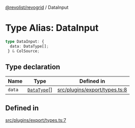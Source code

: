 [@revolist/revogrid](README.md) / DataInput

# Type Alias: DataInput

```ts
type DataInput: {
  data: DataType[];
 } & ColSource;
```

## Type declaration

| Name | Type | Defined in |
| ------ | ------ | ------ |
| `data` | [`DataType`](TypeAlias.DataType.md)[] | [src/plugins/export/types.ts:8](https://github.com/revolist/revogrid/blob/2ea7abe619348281bd56e0a8ea657ffef9c19154/src/plugins/export/types.ts#L8) |

## Defined in

[src/plugins/export/types.ts:7](https://github.com/revolist/revogrid/blob/2ea7abe619348281bd56e0a8ea657ffef9c19154/src/plugins/export/types.ts#L7)
